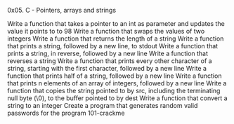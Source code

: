 0x05. C - Pointers, arrays and strings

Write a function that takes a pointer to an int as parameter and updates the value it points to to 98
Write a function that swaps the values of two integers
Write a function that returns the length of a string
Write a function that prints a string, followed by a new line, to stdout
Write a function that prints a string, in reverse, followed by a new line
Write a function that reverses a string
Write a function that prints every other character of a string, starting with the first character, followed by a new line
Write a function that prints half of a string, followed by a new line
Write a function that prints n elements of an array of integers, followed by a new line
Write a function that copies the string pointed to by src, including the terminating null byte (\0), to the buffer pointed to by dest
Write a function that convert a string to an integer
Create a program that generates random valid passwords for the program 101-crackme
